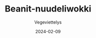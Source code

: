---
title: "Beanit-nuudeliwokki"
image: "https://vegaanibotti.lauravuo.me/2024/02/2024-02-09_small.png"
date: 2024-02-09
receipt_url: "https://vegeviettelys.fi/nopea-arkiruoka-beanit-nuudeliwokki/"
author: "Vegeviettelys"
---